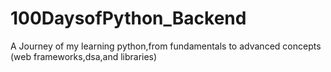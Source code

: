 # 100DaysofPython_Backend
A Journey of my learning python,from fundamentals to advanced concepts (web frameworks,dsa,and libraries)
